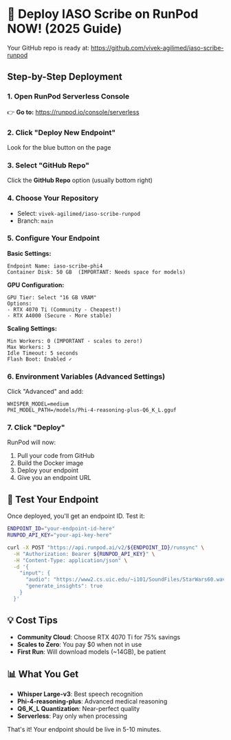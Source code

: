 # 🚀 Deploy IASO Scribe on RunPod NOW! (2025 Guide)

Your GitHub repo is ready at: https://github.com/vivek-agilimed/iaso-scribe-runpod

## Step-by-Step Deployment

### 1. Open RunPod Serverless Console
👉 **Go to:** https://runpod.io/console/serverless

### 2. Click "Deploy New Endpoint"
Look for the blue button on the page

### 3. Select "GitHub Repo" 
Click the **GitHub Repo** option (usually bottom right)

### 4. Choose Your Repository
- Select: `vivek-agilimed/iaso-scribe-runpod`
- Branch: `main`

### 5. Configure Your Endpoint

**Basic Settings:**
```
Endpoint Name: iaso-scribe-phi4
Container Disk: 50 GB  (IMPORTANT: Needs space for models)
```

**GPU Configuration:**
```
GPU Tier: Select "16 GB VRAM"
Options: 
- RTX 4070 Ti (Community - Cheapest!)
- RTX A4000 (Secure - More stable)
```

**Scaling Settings:**
```
Min Workers: 0 (IMPORTANT - scales to zero!)
Max Workers: 3
Idle Timeout: 5 seconds
Flash Boot: Enabled ✓
```

### 6. Environment Variables (Advanced Settings)
Click "Advanced" and add:
```
WHISPER_MODEL=medium
PHI_MODEL_PATH=/models/Phi-4-reasoning-plus-Q6_K_L.gguf
```

### 7. Click "Deploy"

RunPod will now:
1. Pull your code from GitHub
2. Build the Docker image
3. Deploy your endpoint
4. Give you an endpoint URL

## 🧪 Test Your Endpoint

Once deployed, you'll get an endpoint ID. Test it:

```bash
ENDPOINT_ID="your-endpoint-id-here"
RUNPOD_API_KEY="your-api-key-here"

curl -X POST "https://api.runpod.ai/v2/${ENDPOINT_ID}/runsync" \
  -H "Authorization: Bearer ${RUNPOD_API_KEY}" \
  -H "Content-Type: application/json" \
  -d '{
    "input": {
      "audio": "https://www2.cs.uic.edu/~i101/SoundFiles/StarWars60.wav",
      "generate_insights": true
    }
  }'
```

## 💡 Cost Tips

- **Community Cloud**: Choose RTX 4070 Ti for 75% savings
- **Scales to Zero**: You pay $0 when not in use
- **First Run**: Will download models (~14GB), be patient

## 📊 What You Get

- **Whisper Large-v3**: Best speech recognition
- **Phi-4-reasoning-plus**: Advanced medical reasoning
- **Q6_K_L Quantization**: Near-perfect quality
- **Serverless**: Pay only when processing

That's it! Your endpoint should be live in 5-10 minutes.